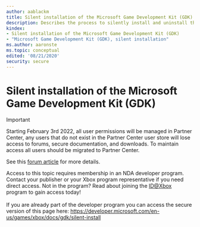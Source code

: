```yaml
---
author: aablackm
title: Silent installation of the Microsoft Game Development Kit (GDK)
description: Describes the process to silently install and uninstall the Microsoft Game Development Kit (GDK).
kindex:
- Silent installation of the Microsoft Game Development Kit (GDK)
- "Microsoft Game Development Kit (GDK), silent installation"
ms.author: aaronste
ms.topic: conceptual
edited: '08/21/2020'
security: secure
---
```


# Silent installation of the Microsoft Game Development Kit (GDK)
> [!IMPORTANT]
> Starting February 3rd 2022, all user permissions will be managed in Partner Center, any users that do not exist in the Partner Center user store will lose access to forums, secure documentation, and downloads. To maintain access all users should be migrated to Partner Center. <p></p>See this <a href="https://forums.xboxlive.com/articles/132187/breaking-change-user-access-for-forums-secure-docu.html">forum article</a> for more details.  

 Access to this topic requires membership in an NDA developer program. Contact your publisher or your Xbox program representative if you need direct access. Not in the program? Read about joining the <a href="https://www.xbox.com/Developers/id">ID@Xbox</a> program to gain access today!  <br/><br/>If you are already part of the developer program you can access the secure version of this page here: <a target="_blank" href="https://developer.microsoft.com/en-us/games/xbox/docs/gdk/silent-install">https://developer.microsoft.com/en-us/games/xbox/docs/gdk/silent-install</a>